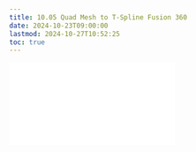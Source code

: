 ```yaml
---
title: 10.05 Quad Mesh to T-Spline Fusion 360
date: 2024-10-23T09:00:00
lastmod: 2024-10-27T10:52:25
toc: true
---
```


![Link to included file contents](../../../../3d-modeling/fusion-360/quad-mesh-to-tspline-fusion-360.md)
